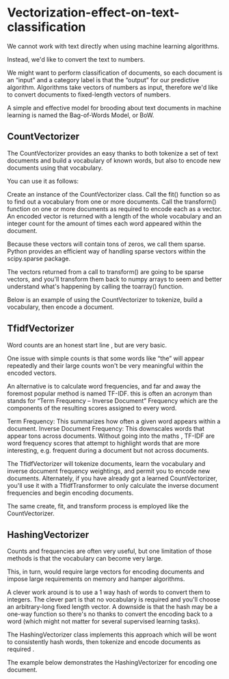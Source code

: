 # Vectorization-effect-on-text-classification

We cannot work with text directly when using machine learning algorithms.

Instead, we'd like to convert the text to numbers.

We might want to perform classification of documents, so each document is an “input” and a category label is that the “output” for our predictive algorithm. Algorithms take vectors of numbers as input, therefore we'd like to convert documents to fixed-length vectors of numbers.

A simple and effective model for brooding about text documents in machine learning is named the Bag-of-Words Model, or BoW.

## CountVectorizer
The CountVectorizer provides an easy thanks to both tokenize a set of text documents and build a vocabulary of known words, but also to encode new documents using that vocabulary.

You can use it as follows:

Create an instance of the CountVectorizer class.
Call the fit() function so as to find out a vocabulary from one or more documents.
Call the transform() function on one or more documents as required to encode each as a vector.
An encoded vector is returned with a length of the whole vocabulary and an integer count for the amount of times each word appeared within the document.

Because these vectors will contain tons of zeros, we call them sparse. Python provides an efficient way of handling sparse vectors within the scipy.sparse package.

The vectors returned from a call to transform() are going to be sparse vectors, and you'll transform them back to numpy arrays to seem and better understand what's happening by calling the toarray() function.

Below is an example of using the CountVectorizer to tokenize, build a vocabulary, then encode a document.


## TfidfVectorizer

Word counts are an honest start line , but are very basic.

One issue with simple counts is that some words like “the” will appear repeatedly and their large counts won't be very meaningful within the encoded vectors.

An alternative is to calculate word frequencies, and far and away the foremost popular method is named TF-IDF. this is often an acronym than stands for “Term Frequency – Inverse Document” Frequency which are the components of the resulting scores assigned to every word.

Term Frequency: This summarizes how often a given word appears within a document.
Inverse Document Frequency: This downscales words that appear tons across documents.
Without going into the maths , TF-IDF are word frequency scores that attempt to highlight words that are more interesting, e.g. frequent during a document but not across documents.

The TfidfVectorizer will tokenize documents, learn the vocabulary and inverse document frequency weightings, and permit you to encode new documents. Alternately, if you have already got a learned CountVectorizer, you'll use it with a TfidfTransformer to only calculate the inverse document frequencies and begin encoding documents.

The same create, fit, and transform process is employed like the CountVectorizer.


## HashingVectorizer
Counts and frequencies are often very useful, but one limitation of those methods is that the vocabulary can become very large.

This, in turn, would require large vectors for encoding documents and impose large requirements on memory and hamper algorithms.

A clever work around is to use a 1 way hash of words to convert them to integers. The clever part is that no vocabulary is required and you'll choose an arbitrary-long fixed length vector. A downside is that the hash may be a one-way function so there's no thanks to convert the encoding back to a word (which might not matter for several supervised learning tasks).

The HashingVectorizer class implements this approach which will be wont to consistently hash words, then tokenize and encode documents as required .

The example below demonstrates the HashingVectorizer for encoding one document.




